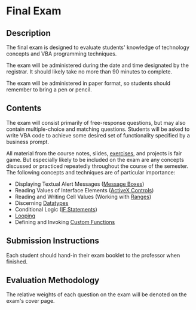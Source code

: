 # Final Exam

## Description

The final exam is designed to evaluate students' knowledge of technology concepts and VBA programming techniques.

The exam will be administered during the date and time designated by the registrar. It should likely take no more than 90 minutes to complete.

The exam will be administered in paper format, so students should remember to bring a pen or pencil.

## Contents

The exam will consist primarily of free-response questions, but may also contain multiple-choice and matching questions. Students will be asked to write VBA code to achieve some desired set of functionality specified by a business prompt.

All material from the course notes, slides, [exercises](/exercises), and projects is fair game. But especially likely to be included on the exam are any concepts discussed or practiced repeatedly throughout the course of the semester. The following concepts and techniques are of particular importance:

  + Displaying Textual Alert Messages ([Message Boxes](/notes/visual-basic/message-boxes.md))
  + Reading Values of Interface Elements ([ActiveX Controls](/notes/ms-excel/activex-controls/README.md))
  + Reading and Writing Cell Values (Working with [Ranges](/notes/ms-excel/ranges.md))
  + Discerning [Datatypes](/notes/visual-basic/datatypes.md)
  + Conditional Logic ([IF Statements](/notes/visual-basic/conditionals.md))
  + [Looping](/notes/visual-basic/loops.md)
  + Defining and Invoking [Custom Functions](/notes/visual-basic/functions.md)

## Submission Instructions

Each student should hand-in their exam booklet to the professor when finished.

## Evaluation Methodology

The relative weights of each question on the exam will be denoted on the exam's cover page.
